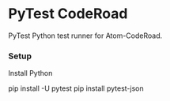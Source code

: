 # PyTest CodeRoad

PyTest Python test runner for Atom-CodeRoad.

### Setup

Install Python

pip install -U pytest
pip install pytest-json

